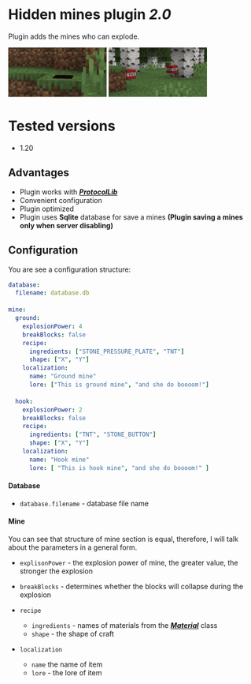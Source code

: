 # Hidden mines plugin _2.0_
Plugin adds the mines who can explode.

<td><img src="images/ground_mine.png" alt="img" width="200" height="100"/></td>
<td><img src="images/hook_mine.png" alt="img" width="200" height="100"/></td>

# Tested versions
- 1.20
## Advantages
- Plugin works with [_**ProtocolLib**_](https://github.com/dmulloy2/ProtocolLib/)
- Convenient configuration
- Plugin optimized
- Plugin uses **Sqlite** database for save a mines **(Plugin saving a mines only when server disabling)**
## Configuration
You are see a configuration structure:
```yaml
database:
  filename: database.db

mine:
  ground:
    explosionPower: 4
    breakBlocks: false
    recipe:
      ingredients: ["STONE_PRESSURE_PLATE", "TNT"]
      shape: ["X", "Y"]
    localization:
      name: "Ground mine"
      lore: ["This is ground mine", "and she do boooom!"]

  hook:
    explosionPower: 2
    breakBlocks: false
    recipe:
      ingredients: ["TNT", "STONE_BUTTON"]
      shape: ["X", "Y"]
    localization:
      name: "Hook mine"
      lore: [ "This is hook mine", "and she do boooom!" ]
```

#### Database
- `database.filename` - database file name

#### Mine
You can see that structure of mine section is equal, therefore, I will talk about the parameters in a general form.
- `explisonPower` - the explosion power of mine, the greater value, the stronger the explosion
- `breakBlocks` - determines whether the blocks will collapse during the explosion


- `recipe`
  - `ingredients` - names of materials from the [**_Material_**](https://hub.spigotmc.org/javadocs/bukkit/org/bukkit/Material.html) class
  - `shape` - the shape of craft
  

- `localization`
  - `name` the name of item
  - `lore` - the lore of item